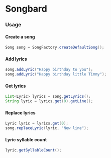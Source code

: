 # Songbard

### Usage

#### Create a song

``` java
Song song = SongFactory.createDefaultSong();
```

#### Add lyrics

``` java
song.addLyric("Happy birthday to you");
song.addLyric("Happy birthday little Timmy");
```

#### Get lyrics

``` java
List<Lyric> lyrics = song.getLyrics();
String lyric = lyrics.get(0).getLine();
```

#### Replace lyrics

``` java
Lyric lyric = lyrics.get(0);
song.replaceLyric(lyric, "New line");
```

#### Lyric syllable count

``` java
lyric.getSyllableCount();
```
